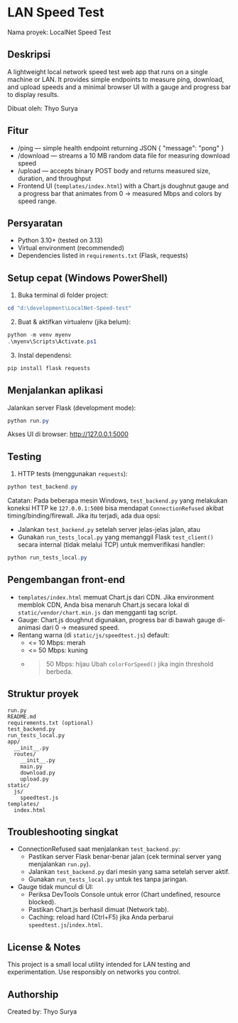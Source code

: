 # LAN Speed Test

Nama proyek: LocalNet Speed Test

Deskripsi
---------
A lightweight local network speed test web app that runs on a single machine or LAN. It provides simple endpoints to measure ping, download, and upload speeds and a minimal browser UI with a gauge and progress bar to display results.

Dibuat oleh: Thyo Surya

Fitur
------
- /ping — simple health endpoint returning JSON {
  "message": "pong"
}
- /download — streams a 10 MB random data file for measuring download speed
- /upload — accepts binary POST body and returns measured size, duration, and throughput
- Frontend UI (`templates/index.html`) with a Chart.js doughnut gauge and a progress bar that animates from 0 → measured Mbps and colors by speed range.

Persyaratan
-----------
- Python 3.10+ (tested on 3.13)
- Virtual environment (recommended)
- Dependencies listed in `requirements.txt` (Flask, requests)

Setup cepat (Windows PowerShell)
-------------------------------
1. Buka terminal di folder project:

```powershell
cd "d:\development\LocalNet-Speed-test"
```

2. Buat & aktifkan virtualenv (jika belum):

```powershell
python -m venv myenv
.\myenv\Scripts\Activate.ps1
```

3. Instal dependensi:

```powershell
pip install flask requests
```

Menjalankan aplikasi
--------------------
Jalankan server Flask (development mode):

```powershell
python run.py
```

Akses UI di browser: http://127.0.0.1:5000

Testing
-------
1. HTTP tests (menggunakan `requests`):

```powershell
python test_backend.py
```

Catatan: Pada beberapa mesin Windows, `test_backend.py` yang melakukan koneksi HTTP ke `127.0.0.1:5000` bisa mendapat `ConnectionRefused` akibat timing/binding/firewall. Jika itu terjadi, ada dua opsi:

- Jalankan `test_backend.py` setelah server jelas-jelas jalan, atau
- Gunakan `run_tests_local.py` yang memanggil Flask `test_client()` secara internal (tidak melalui TCP) untuk memverifikasi handler:

```powershell
python run_tests_local.py
```

Pengembangan front-end
----------------------
- `templates/index.html` memuat Chart.js dari CDN. Jika environment memblok CDN, Anda bisa menaruh Chart.js secara lokal di `static/vendor/chart.min.js` dan mengganti tag script.
- Gauge: Chart.js doughnut digunakan, progress bar di bawah gauge di-animasi dari 0 → measured speed.
- Rentang warna (di `static/js/speedtest.js`) default:
  - <= 10 Mbps: merah
  - <= 50 Mbps: kuning
  - > 50 Mbps: hijau
  Ubah `colorForSpeed()` jika ingin threshold berbeda.

Struktur proyek
----------------
```
run.py
README.md
requirements.txt (optional)
test_backend.py
run_tests_local.py
app/
  __init__.py
  routes/
    __init__.py
    main.py
    download.py
    upload.py
static/
  js/
    speedtest.js
templates/
  index.html
```

Troubleshooting singkat
----------------------
- ConnectionRefused saat menjalankan `test_backend.py`:
  - Pastikan server Flask benar-benar jalan (cek terminal server yang menjalankan `run.py`).
  - Jalankan `test_backend.py` dari mesin yang sama setelah server aktif.
  - Gunakan `run_tests_local.py` untuk tes tanpa jaringan.
- Gauge tidak muncul di UI:
  - Periksa DevTools Console untuk error (Chart undefined, resource blocked).
  - Pastikan Chart.js berhasil dimuat (Network tab).
  - Caching: reload hard (Ctrl+F5) jika Anda perbarui `speedtest.js`/`index.html`.

License & Notes
---------------
This project is a small local utility intended for LAN testing and experimentation. Use responsibly on networks you control.

Authorship
----------
Created by: Thyo Surya
